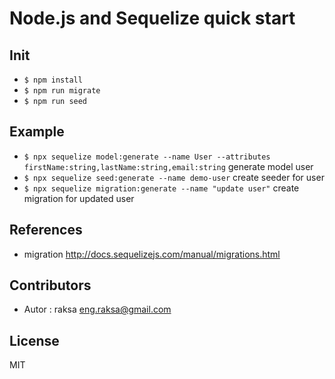 # Node.js and Sequelize quick start

## Init
* `$ npm install`
* `$ npm run migrate`
* `$ npm run seed`

## Example
* `$ npx sequelize model:generate --name User --attributes firstName:string,lastName:string,email:string` generate model user
* `$ npx sequelize seed:generate --name demo-user` create seeder for user
* `$ npx sequelize migration:generate --name "update user"` create migration for updated user

## References
* migration http://docs.sequelizejs.com/manual/migrations.html

## Contributors
* Autor : raksa <eng.raksa@gmail.com>

## License
MIT